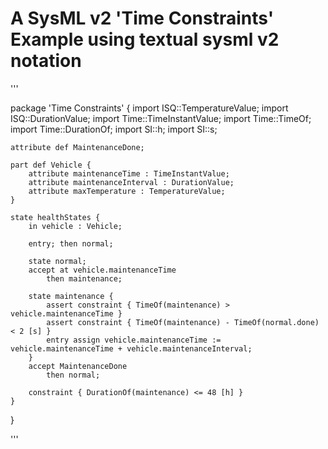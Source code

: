 # A SysML v2 'Time Constraints' Example using textual sysml v2 notation

'''

package 'Time Constraints' {
	import ISQ::TemperatureValue;
	import ISQ::DurationValue;
	import Time::TimeInstantValue;
	import Time::TimeOf;
	import Time::DurationOf;
	import SI::h;
	import SI::s;

	attribute def MaintenanceDone;
	
	part def Vehicle {
		attribute maintenanceTime : TimeInstantValue;
		attribute maintenanceInterval : DurationValue;
		attribute maxTemperature : TemperatureValue;
	}
	
	state healthStates {
		in vehicle : Vehicle;
		
		entry; then normal;
		
		state normal;
		accept at vehicle.maintenanceTime
			then maintenance;
		
		state maintenance {
			assert constraint { TimeOf(maintenance) > vehicle.maintenanceTime }
			assert constraint { TimeOf(maintenance) - TimeOf(normal.done) < 2 [s] }
			entry assign vehicle.maintenanceTime := vehicle.maintenanceTime + vehicle.maintenanceInterval;
		}
		accept MaintenanceDone
			then normal;
		
		constraint { DurationOf(maintenance) <= 48 [h] }
	}
}

'''
